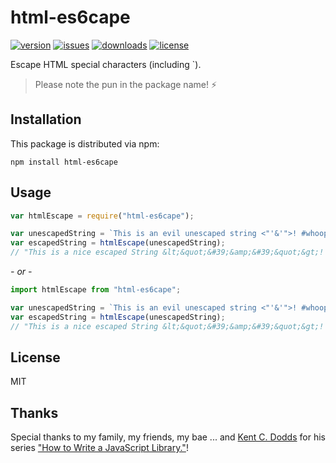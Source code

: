 # html-es6cape

[![version](https://img.shields.io/npm/v/html-es6cape.svg)](http://npm.im/html-es6cape)
[![issues](https://img.shields.io/github/issues-raw/antoniovdlc/html-es6cape.svg)](https://github.com/AntonioVdlC/html-es6cape/issues)
[![downloads](https://img.shields.io/npm/dt/html-es6cape.svg)](http://npm.im/html-es6cape)
[![license](https://img.shields.io/npm/l/html-es6cape.svg)](http://opensource.org/licenses/MIT)

Escape HTML special characters (including `). 
> Please note the pun in the package name! :zap:

## Installation

This package is distributed via npm:

```
npm install html-es6cape
```

## Usage

```javascript
var htmlEscape = require("html-es6cape");

var unescapedString = `This is an evil unescaped string <"'&'">! #whoopwhoop`;
var escapedString = htmlEscape(unescapedString);
// "This is a nice escaped String &lt;&quot;&#39;&amp;&#39;&quot;&gt;! #whoopwhoop"
```

*- or -*

```javascript
import htmlEscape from "html-es6cape";

var unescapedString = `This is an evil unescaped string <"'&'">! #whoopwhoop`;
var escapedString = htmlEscape(unescapedString);
// "This is a nice escaped String &lt;&quot;&#39;&amp;&#39;&quot;&gt;! #whoopwhoop"
```

## License
MIT

## Thanks
Special thanks to my family, my friends, my bae ... and [Kent C. Dodds](https://github.com/kentcdodds) for his series ["How to Write a JavaScript Library."](https://egghead.io/series/how-to-write-an-open-source-javascript-library)!
